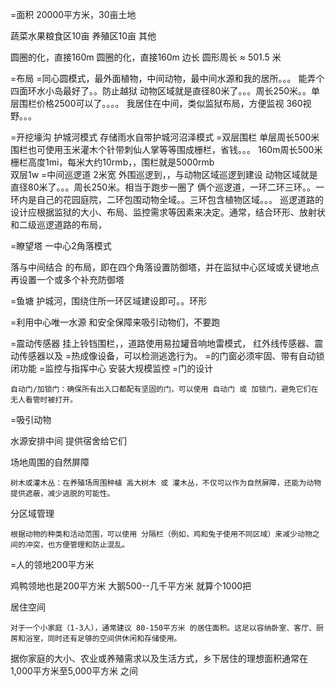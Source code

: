 

=面积 20000平方米，30亩土地

蔬菜水果粮食区10亩
养殖区10亩
其他

圆圈的化，直接160m
圆圈的化，直接160m
边长 圆形周长 ≈ 501.5 米



=布局  =同心圆模式，最外面植物，中间动物，最中间水源和我的居所。。。
能弄个四面环水小岛最好了。。防止越狱
动物区域就是直径80米了。。。周长250米。。单层围栏价格2500可以了。。。。
我居住在中间，类似监狱布局，方便监视 360视野。。。


=开挖壕沟 护城河模式  存储雨水自带护城河沼泽模式
=双层围栏     单层周长500米
围栏也可使用玉米灌木个针带刺仙人掌等等围成栅栏，省钱。。。
160m周长500米
栅栏高度1mi，每米大约10rmb，，围栏就是5000rmb  
双层1w
=中间巡逻道  2米宽
外围巡逻到，，与动物区域巡逻到建设
动物区域就是直径80米了。。。周长250米。相当于跑步一圈了
俩个巡逻道，一环二环三环。。一环内是自己的花园庭院，二环包围动物全域。。三环包含植物区域。。。
巡逻道路的设计应根据监狱的大小、布局、监控需求等因素来决定。通常，结合环形、放射状和二级巡逻道路的布局，

=瞭望塔  一中心2角落模式



落与中间结合 的布局，即在四个角落设置防御塔，并在监狱中心区域或关键地点再设置一个或多个补充防御塔

=鱼塘 护城河，围绕住所一环区域建设即可。。环形

=利用中心唯一水源 和安全保障来吸引动物们，不要跑

=震动传感器  挂上铃铛围栏，，道路使用易拉罐音响地雷模式，
红外线传感器、震动传感器以及
=热成像设备，可以检测逃逸行为。
=的门窗必须牢固、带有自动锁闭功能
=监控与指挥中心 安装大规模监控
=门的设计

    自动门/加锁门：确保所有出入口都配有坚固的门，可以使用 自动门 或 加锁门，避免它们在无人看管时被打开。

=吸引动物

水源安排中间
提供宿舍给它们

场地周围的自然屏障

    树木或灌木丛：在养殖场周围种植 高大树木 或 灌木丛，不仅可以作为自然屏障，还能为动物提供遮蔽，减少逃脱的可能性。



分区域管理

    根据动物的种类和活动范围，可以使用 分隔栏（例如，鸡和兔子使用不同区域）来减少动物之间的冲突，也方便管理和防止混乱。


=人的领地200平方米

鸡鸭领地也是200平方米
大鹅500--几千平方米 就算个1000把

居住空间

    对于一个小家庭（1-3人），通常建议 80-150平方米 的居住面积。这足以容纳卧室、客厅、厨房和浴室，同时还有足够的空间供休闲和存储使用。

据你家庭的大小、农业或养殖需求以及生活方式，乡下居住的理想面积通常在 1,000平方米至5,000平方米 之间




